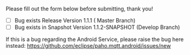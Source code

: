 Please fill out the form below before submitting, thank you!

- [ ] Bug exists Release Version 1.1.1 ( Master Branch)
- [ ] Bug exists in Snapshot Version 1.1.2-SNAPSHOT (Develop Branch)

If this is a bug regarding the Android Service, please raise the bug here instead: https://github.com/eclipse/paho.mqtt.android/issues/new
